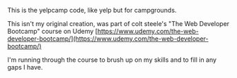 This is the yelpcamp code, like yelp but for campgrounds.

This isn't my original creation, was part of colt steele's "The Web Developer Bootcamp" course on Udemy [https://www.udemy.com/the-web-developer-bootcamp/](https://www.udemy.com/the-web-developer-bootcamp/)

I'm running through the course to brush up on my skills and to fill in any gaps I have.